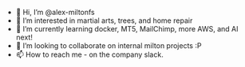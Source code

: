 - 👋 Hi, I’m @alex-miltonfs
- 👀 I’m interested in martial arts, trees, and home repair
- 🌱 I’m currently learning docker, MT5, MailChimp, more AWS, and AI next!
- 💞️ I’m looking to collaborate on internal milton projects :P
- 📫 How to reach me - on the company slack.

<!---
alex-miltonfs/alex-miltonfs is a ✨ special ✨ repository because its `README.md` (this file) appears on your GitHub profile.
You can click the Preview link to take a look at your changes.
--->

